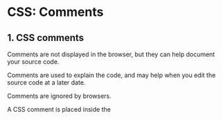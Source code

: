 # CSS: Comments

## 1. CSS comments

Comments are not displayed in the browser, but they can help document your source code.

Comments are used to explain the code, and may help when you edit the source code at a later date.

Comments are ignored by browsers.

A CSS comment is placed inside the **<style>** element, and starts with /* and ends with */:

```html
<!DOCTYPE html>
<html>
  <head>
    <style>
    /* This is a single-line comment */
    p {
      color: red;
    }

    p {
      color: red;  /* Set text color to red */
    }

    p {
      color: /*red*/blue; 
    }

    /* This is a multi-line
    comment */

    p {
      color: red;
    }
    </style>
  </head>
  <body>
    <p>Hello World!</p>
    <p>This paragraph is styled with CSS.</p>
    <p>CSS comments are not shown in the output.</p>
  </body>
</html>
```

## 2. HTML and CSS Comments

From the HTML tutorial, you learned that you can add comments to your HTML source by using the <!--...--> syntax.

In the following example, we use a combination of HTML and CSS comments:

```html
<!DOCTYPE html>
<html>
  <head>
    <style>
    p {
      color: red; /* Set text color to red */
    }
    </style>
  </head>
  <body>
    <h2>My Heading</h2>
    <!-- These paragraphs will be red -->
    <p>Hello World!</p>
    <p>This paragraph is styled with CSS.</p>
    <p>HTML and CSS comments are not shown in the output.</p>
  </body>
</html>
```
